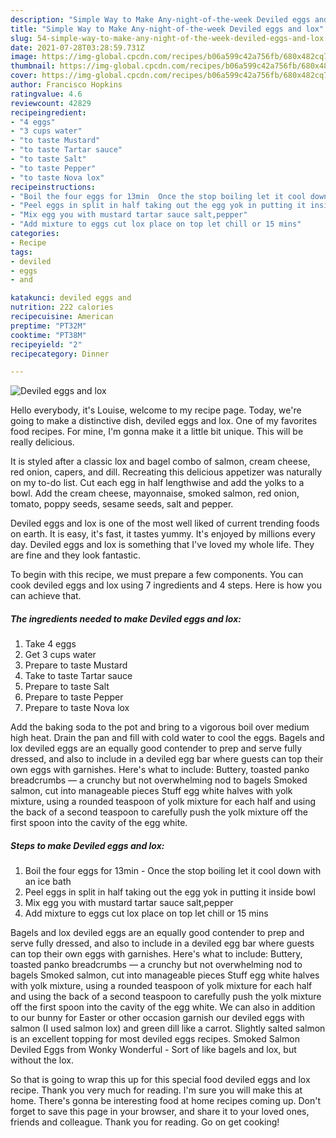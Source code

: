 ```yaml
---
description: "Simple Way to Make Any-night-of-the-week Deviled eggs and lox"
title: "Simple Way to Make Any-night-of-the-week Deviled eggs and lox"
slug: 54-simple-way-to-make-any-night-of-the-week-deviled-eggs-and-lox
date: 2021-07-28T03:28:59.731Z
image: https://img-global.cpcdn.com/recipes/b06a599c42a756fb/680x482cq70/deviled-eggs-and-lox-recipe-main-photo.jpg
thumbnail: https://img-global.cpcdn.com/recipes/b06a599c42a756fb/680x482cq70/deviled-eggs-and-lox-recipe-main-photo.jpg
cover: https://img-global.cpcdn.com/recipes/b06a599c42a756fb/680x482cq70/deviled-eggs-and-lox-recipe-main-photo.jpg
author: Francisco Hopkins
ratingvalue: 4.6
reviewcount: 42829
recipeingredient:
- "4 eggs"
- "3 cups water"
- "to taste Mustard"
- "to taste Tartar sauce"
- "to taste Salt"
- "to taste Pepper"
- "to taste Nova lox"
recipeinstructions:
- "Boil the four eggs for 13min  Once the stop boiling let it cool down with an ice bath"
- "Peel eggs in split in half taking out the egg yok in putting it inside bowl"
- "Mix egg you with mustard tartar sauce salt,pepper"
- "Add mixture to eggs cut lox place on top let chill or 15 mins"
categories:
- Recipe
tags:
- deviled
- eggs
- and

katakunci: deviled eggs and 
nutrition: 222 calories
recipecuisine: American
preptime: "PT32M"
cooktime: "PT38M"
recipeyield: "2"
recipecategory: Dinner

---
```



![Deviled eggs and lox](https://img-global.cpcdn.com/recipes/b06a599c42a756fb/680x482cq70/deviled-eggs-and-lox-recipe-main-photo.jpg)

Hello everybody, it's Louise, welcome to my recipe page. Today, we're going to make a distinctive dish, deviled eggs and lox. One of my favorites food recipes. For mine, I'm gonna make it a little bit unique. This will be really delicious.

It is styled after a classic lox and bagel combo of salmon, cream cheese, red onion, capers, and dill. Recreating this delicious appetizer was naturally on my to-do list. Cut each egg in half lengthwise and add the yolks to a bowl. Add the cream cheese, mayonnaise, smoked salmon, red onion, tomato, poppy seeds, sesame seeds, salt and pepper.

Deviled eggs and lox is one of the most well liked of current trending foods on earth. It is easy, it's fast, it tastes yummy. It's enjoyed by millions every day. Deviled eggs and lox is something that I've loved my whole life. They are fine and they look fantastic.


To begin with this recipe, we must prepare a few components. You can cook deviled eggs and lox using 7 ingredients and 4 steps. Here is how you can achieve that.

<!--inarticleads1-->

##### The ingredients needed to make Deviled eggs and lox:

1. Take 4 eggs
1. Get 3 cups water
1. Prepare to taste Mustard
1. Take to taste Tartar sauce
1. Prepare to taste Salt
1. Prepare to taste Pepper
1. Prepare to taste Nova lox


Add the baking soda to the pot and bring to a vigorous boil over medium high heat. Drain the pan and fill with cold water to cool the eggs. Bagels and lox deviled eggs are an equally good contender to prep and serve fully dressed, and also to include in a deviled egg bar where guests can top their own eggs with garnishes. Here&#39;s what to include: Buttery, toasted panko breadcrumbs — a crunchy but not overwhelming nod to bagels Smoked salmon, cut into manageable pieces Stuff egg white halves with yolk mixture, using a rounded teaspoon of yolk mixture for each half and using the back of a second teaspoon to carefully push the yolk mixture off the first spoon into the cavity of the egg white. 

<!--inarticleads2-->

##### Steps to make Deviled eggs and lox:

1. Boil the four eggs for 13min  - Once the stop boiling let it cool down with an ice bath
1. Peel eggs in split in half taking out the egg yok in putting it inside bowl
1. Mix egg you with mustard tartar sauce salt,pepper
1. Add mixture to eggs cut lox place on top let chill or 15 mins


Bagels and lox deviled eggs are an equally good contender to prep and serve fully dressed, and also to include in a deviled egg bar where guests can top their own eggs with garnishes. Here&#39;s what to include: Buttery, toasted panko breadcrumbs — a crunchy but not overwhelming nod to bagels Smoked salmon, cut into manageable pieces Stuff egg white halves with yolk mixture, using a rounded teaspoon of yolk mixture for each half and using the back of a second teaspoon to carefully push the yolk mixture off the first spoon into the cavity of the egg white. We can also in addition to our bunny for Easter or other occasion garnish our deviled eggs with salmon (I used salmon lox) and green dill like a carrot. Slightly salted salmon is an excellent topping for most deviled eggs recipes. Smoked Salmon Deviled Eggs from Wonky Wonderful - Sort of like bagels and lox, but without the lox. 

So that is going to wrap this up for this special food deviled eggs and lox recipe. Thank you very much for reading. I'm sure you will make this at home. There's gonna be interesting food at home recipes coming up. Don't forget to save this page in your browser, and share it to your loved ones, friends and colleague. Thank you for reading. Go on get cooking!
